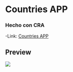 # Countries APP
### Hecho con CRA
-Link:
[Countries APP ](https://countries-app-luiggy.vercel.app/)

## Preview
![](src/assets/preview.jpeg)
